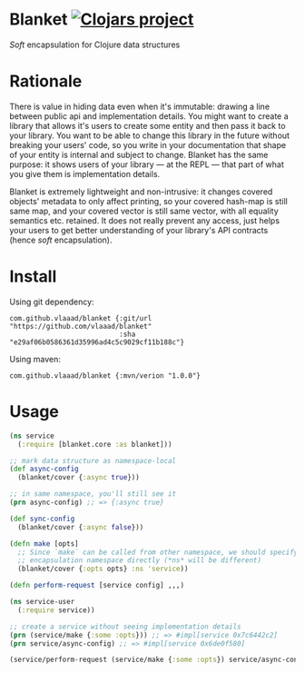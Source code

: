 # Blanket [![Clojars project](https://img.shields.io/clojars/v/com.github.vlaaad/blanket.svg)](https://clojars.org/com.github.vlaaad/blanket)

*Soft* encapsulation for Clojure data structures

# Rationale

There is value in hiding data even when it's immutable: drawing a line between
public api and implementation details. You might want to create a library that
allows it's users to create some entity and then pass it back to your library. 
You want to be able to change this library in the future without breaking your 
users' code, so you write in your documentation that shape of your entity is 
internal and subject to change. Blanket has the same purpose: it shows users of 
your library — at the REPL — that part of what you give them is implementation 
details.

Blanket is extremely lightweight and non-intrusive: it changes covered objects' 
metadata to only affect printing, so your covered hash-map is still same map, 
and your covered vector is still same vector, with all equality semantics etc.
retained. It does not really prevent any access, just helps your users to get 
better understanding of your library's API contracts (hence *soft* 
encapsulation).

# Install

Using git dependency:
```edn
com.github.vlaaad/blanket {:git/url "https://github.com/vlaaad/blanket"
                           :sha "e29af06b0586361d35996ad4c5c9029cf11b188c"}
```

Using maven:
```edn
com.github.vlaaad/blanket {:mvn/verion "1.0.0"}
```

# Usage
```clojure
(ns service
  (:require [blanket.core :as blanket]))

;; mark data structure as namespace-local
(def async-config
  (blanket/cover {:async true}))

;; in same namespace, you'll still see it
(prn async-config) ;; => {:async true}

(def sync-config
  (blanket/cover {:async false}))

(defn make [opts]
  ;; Since `make` can be called from other namespace, we should specify 
  ;; encapsulation namespace directly (*ns* will be different)
  (blanket/cover {:opts opts} :ns 'service))

(defn perform-request [service config] ,,,)

(ns service-user
  (:require service))

;; create a service without seeing implementation details
(prn (service/make {:some :opts})) ;; => #impl[service 0x7c6442c2]
(prn service/async-config) ;; => #impl[service 0x6de0f580]

(service/perform-request (service/make {:some :opts}) service/async-config)
```
